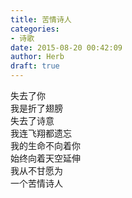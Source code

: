 ```yaml
---  
title: 苦情诗人  
categories:  
- 诗歌  
date: 2015-08-20 00:42:09  
author: Herb  
draft: true
---    
```

失去了你    
我是折了翅膀    
失去了诗意    
我连飞翔都遗忘    
我的生命不向着你    
始终向着天空延伸    
我从不甘愿为    
一个苦情诗人